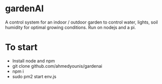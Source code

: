 # gardenAI
A control system for an indoor / outdoor garden to control water, lights, soil humidity for optimal growing conditions. Run on nodejs and a pi. 




# To start
- Install node and npm
- git clone github.com/ahmedyounis/gardenai
- npm i
- sudo pm2 start env.js
